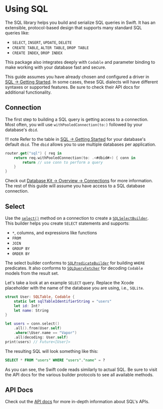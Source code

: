 # Using SQL

The SQL library helps you build and serialize SQL queries in Swift. It has an extensible, protocol-based design that supports many standard SQL queries like:

- `SELECT`, `INSERT`, `UPDATE`, `DELETE`
- `CREATE TABLE`, `ALTER TABLE`, `DROP TABLE`
- `CREATE INDEX`, `DROP INDEX`

This package also integrates deeply with `Codable` and parameter binding to make working with your database fast and secure.

This guide assumes you have already chosen and configured a driver in [SQL &rarr; Getting Started](getting-started.md). In some cases, these SQL dialects will have different syntaxes or supported features. Be sure to check their API docs for additional functionality. 

## Connection

The first step to building a SQL query is getting access to a connection. Most often, you will use `withPooledConnection(to:)` followed by your database's `dbid`. 

!!! note
    Refer to the table in [SQL &rarr; Getting Started](getting-started.md) for your database's default `dbid`. 
    The `dbid` allows you to use multiple databases per application.

```swift
router.get("sql") { req in
    return req.withPooledConnection(to: .<#dbid#>) { conn in
        return // use conn to perform a query
    }
}
```

Check out [Database Kit &rarr; Overview &rarr; Connections](../database-kit/overview.md/#connections) for more information. The rest of this guide will assume you have access to a SQL database connection.

## Select

Use the [`select()`](https://api.vapor.codes/sql/latest/SQL/Protocols/SQLConnection.html#/s:3SQL13SQLConnectionPAAE6selectAA16SQLSelectBuilderCyxGyF) method on a connection to create a [`SQLSelectBuilder`](https://api.vapor.codes/sql/latest/SQL/Classes/SQLSelectBuilder.html). This builder helps you create `SELECT` statements and supports:

- `*`, columns, and expressions like functions
- `FROM`
- `JOIN`
- `GROUP BY`
- `ORDER BY`

The select builder conforms to [`SQLPredicateBuilder`](https://api.vapor.codes/sql/latest/SQL/Protocols/SQLPredicateBuilder.html) for building `WHERE` predicates. It also conforms to [`SQLQueryFetcher`](https://api.vapor.codes/sql/latest/SQL/Protocols/SQLQueryFetcher.html) for decoding `Codable` models from the result set.

Let's take a look at an example `SELECT` query. Replace the Xcode placeholder with the name of the database you are using, i.e., `SQLite`. 

```swift
struct User: SQLTable, Codable {
    static let sqlTableIdentifierString = "users"
    let id: Int?
    let name: String
}

let users = conn.select()
    .all().from(User.self)
    .where(\User.name == "Vapor")
    .all(decoding: User.self)
print(users) // Future<[User]>
```

The resulting SQL will look something like this:

```sql
SELECT * FROM "users" WHERE "users"."name" = ?
```

As you can see, the Swift code reads similarly to actual SQL. Be sure to visit the API docs for the various builder protocols to see all available methods.

## API Docs

Check out the [API docs](https://api.vapor.codes/sql/latest/SQL/index.html) for more in-depth information about SQL's APIs.
